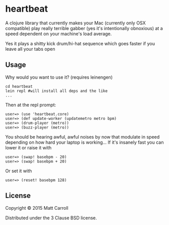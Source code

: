 # heartbeat

A clojure library that currently makes your Mac (currently only OSX compatible)
play really terrible gabber (yes it's intentionally obnoxious) at a speed
dependent on your machine's load average.

Yes it plays a shitty kick drum/hi-hat sequence which goes faster if you leave
all your tabs open

## Usage

Why would you want to use it? (requires leinengen)

    cd heartbeat
    lein repl #will install all deps and the like
    ...

Then at the repl prompt:

    user=> (use 'heartbeat.core)
    user=> (def update-worker (updatemetro metro bpm)
    user=> (drum-player (metro))
    user=> (buzz-player (metro))

You should be hearing awful, awful noises by now that modulate in speed
depending on how hard your laptop is working... If it's insanely fast you can
lower it or raise it with

    user=> (swap! basebpm - 20)
    user=> (swap! basebpm + 20)

Or set it with

    user=> (reset! basebpm 128)

## License

Copyright © 2015 Matt Carroll

Distributed under the 3 Clause BSD license.
